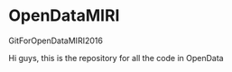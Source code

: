 # OpenDataMIRI
GitForOpenDataMIRI2016

Hi guys, this is the repository for all the code in OpenData
